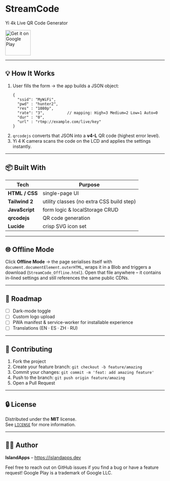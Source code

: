 # StreamCode

Yi 4k Live QR Code Generator

<a href="https://play.google.com/store/apps/details?id=com.streamcode.app">
  <img alt="Get it on Google Play"
       height="80"
       src="https://play.google.com/intl/en_us/badges/static/images/badges/en_badge_web_generic.png">
</a>

---

## 💡 How It Works

1.  User fills the form → the app builds a JSON object:
    ```
    {
      "ssid": "MyWiFi",
      "pwd" : "hunter2",
      "res" : "1080p",
      "rate": "3",          // mapping: High=3 Medium=2 Low=1 Auto=0
      "dur" : "0",
      "url" : "rtmp://example.com/live/key"
    }
    ```
2.  `qrcodejs` converts that JSON into a **v4-L** QR code (highest error level).
3.  Yi 4 K camera scans the code on the LCD and applies the settings instantly.

---

## 📦 Built With

| Tech              | Purpose                                  |
|-------------------|------------------------------------------|
| **HTML / CSS**    | single-page UI                           |
| **Tailwind 2**    | utility classes (no extra CSS build step)|
| **JavaScript**    | form logic & localStorage CRUD           |
| **qrcodejs**      | QR code generation                       |
| **Lucide**        | crisp SVG icon set                       |

---

## 🌐 Offline Mode

Click **Offline Mode** → the page serialises itself with `document.documentElement.outerHTML`,
wraps it in a Blob and triggers a download (`StreamCode_Offline.html`).
Open that file anywhere – it contains in-lined settings and still references the same public CDNs.

---

## 📝 Roadmap

- [ ] Dark-mode toggle  
- [ ] Custom logo upload  
- [ ] PWA manifest & service-worker for installable experience  
- [ ] Translations (EN · ES · ZH · RU)

---

## 🤝 Contributing

1. Fork the project  
2. Create your feature branch: `git checkout -b feature/amazing`  
3. Commit your changes: `git commit -m 'feat: add amazing feature'`  
4. Push to the branch: `git push origin feature/amazing`  
5. Open a Pull Request

---

## 🔒 License

Distributed under the **MIT** license.  
See [`LICENSE`](LICENSE) for more information.

---

## 🙋‍♂️ Author

**IslandApps** – <https://islandapps.dev>

Feel free to reach out on GitHub issues if you find a bug or have a feature request!
Google Play is a trademark of Google LLC.

